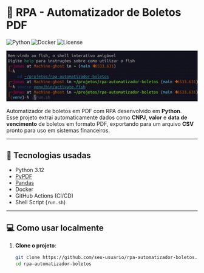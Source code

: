 # 📂 RPA - Automatizador de Boletos PDF

![Python](https://img.shields.io/badge/Python-3.12-blue)
![Docker](https://img.shields.io/badge/Docker-ready-blue)
![License](https://img.shields.io/badge/license-MIT-green)

![Demonstração do projeto](./screenshots/ghostmachine_demo.gif)

Automatizador de boletos em PDF com RPA desenvolvido em **Python**.  
Esse projeto extrai automaticamente dados como **CNPJ**, **valor** e **data de vencimento** de boletos em formato PDF, exportando para um arquivo **CSV** pronto para uso em sistemas financeiros.

---

## 🚀 Tecnologias usadas

- Python 3.12  
- [PyPDF](https://pypi.org/project/pypdf/)  
- [Pandas](https://pandas.pydata.org/)  
- Docker  
- GitHub Actions (CI/CD)  
- Shell Script (`run.sh`)

---

## 💻 Como usar localmente

1. **Clone o projeto**:
   ```bash
   git clone https://github.com/seu-usuario/rpa-automatizador-boletos.git
   cd rpa-automatizador-boletos

